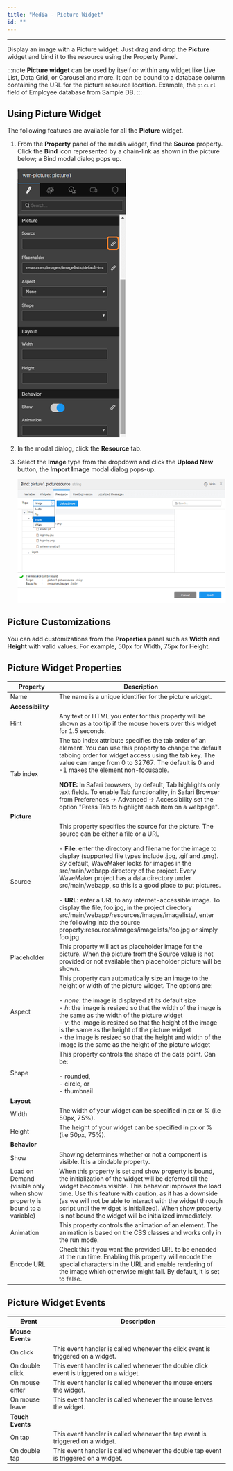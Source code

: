 ```yaml
---
title: "Media - Picture Widget"
id: ""
---
```

---

Display an image with a Picture widget. Just drag and drop the **Picture** widget and bind it to the resource using the Property Panel.

:::note
**Picture widget** can be used by itself or within any widget like Live List, Data Grid, or Carousel and more. It can be bound to a database column containing the URL for the picture resource location. Example, the `picurl` field of Employee database from Sample DB.
:::

## Using Picture Widget

The following features are available for all the **Picture** widget.

1. From the **Property** panel of the media widget, find the **Source** property. Click the **Bind** icon represented by a chain-link as shown in the picture below; a Bind modal dialog pops up.

    [![Media](/learn/assets/media_pic.png)](/learn/assets/media_pic.png)

2. In the modal dialog, click the **Resource** tab.

3. Select the **Image** type from the dropdown and click the **Upload New** button, the **Import Image** modal dialog pops-up.

    [![media resource](/learn/assets/media_resources.png)](/learn/assets/media_resources.png)

## Picture Customizations

You can add customizations from the **Properties** panel such as **Width** and **Height** with valid values. For example, 50px for Width, 75px for Height.

## Picture Widget Properties

| **Property** | **Description** |
| --- | --- |
| Name | The name is a unique identifier for the picture widget. |
| **Accessibility** |
| Hint | Any text or HTML you enter for this property will be shown as a tooltip if the mouse hovers over this widget for 1.5 seconds. |
| Tab index | The tab index attribute specifies the tab order of an element. You can use this property to change the default tabbing order for widget access using the tab key. The value can range from 0 to 32767. The default is 0 and -1 makes the element non-focusable. <br><br> **NOTE:** In Safari browsers, by default, Tab highlights only text fields. To enable Tab functionality, in Safari Browser from Preferences -> Advanced -> Accessibility set the option "Press Tab to highlight each item on a webpage". |
| **Picture** |
| Source | This property specifies the source for the picture. The source can be either a file or a URL <br><br> - **File**: enter the directory and filename for the image to display (supported file types include .jpg, .gif and .png). By default, WaveMaker looks for images in the src/main/webapp directory of the project. Every WaveMaker project has a data directory under src/main/webapp, so this is a good place to put pictures. <br><br> - **URL**: enter a URL to any internet-accessible image. To display the file, foo.jpg, in the project directory src/main/webapp/resources/images/imagelists/, enter the following into the source property:resources/images/imagelists/foo.jpg or simply foo.jpg |
| Placeholder | This property will act as placeholder image for the picture. When the picture from the Source value is not provided or not available then placeholder picture will be shown. |
| Aspect | This property can automatically size an image to the height or width of the picture widget. The options are: <br><br> - _none_: the image is displayed at its default size <br> - _h_: the image is resized so that the width of the image is the same as the width of the picture widget <br> - _v_: the image is resized so that the height of the image is the same as the height of the picture widget <br> - the image is resized so that the height and width of the image is the same as the height of the picture widget  |
| Shape | This property controls the shape of the data point. Can be: <br><br> - rounded, <br> - circle, or <br> - thumbnail  |
| **Layout** |
| Width | The width of your widget can be specified in px or % (i.e 50px, 75%). |
| Height | The height of your widget can be specified in px or % (i.e 50px, 75%). |
| **Behavior** |
| Show | Showing determines whether or not a component is visible. It is a bindable property. |
| Load on Demand (visible only when show property is bound to a variable) | When this property is set and show property is bound, the initialization of the widget will be deferred till the widget becomes visible. This behavior improves the load time. Use this feature with caution, as it has a downside (as we will not be able to interact with the widget through script until the widget is initialized). When show property is not bound the widget will be initialized immediately. |
| Animation | This property controls the animation of an element. The animation is based on the CSS classes and works only in the run mode. |
| Encode URL | Check this if you want the provided URL to be encoded at the run time. Enabling this property will encode the special characters in the URL and enable rendering of the image which otherwise might fail. By default, it is set to false. |

## Picture Widget Events

| Event | Description |
| --- | --- |
| **Mouse Events** |
| On click | This event handler is called whenever the click event is triggered on a widget. |
| On double click | This event handler is called whenever the double click event is triggered on a widget. |
| On mouse enter | This event handler is called whenever the mouse enters the widget. |
| On mouse leave | This event handler is called whenever the mouse leaves the widget. |
| **Touch Events** |
| On tap | This event handler is called whenever the tap event is triggered on a widget. |
| On double tap | This event handler is called whenever the double tap event is triggered on a widget. |
